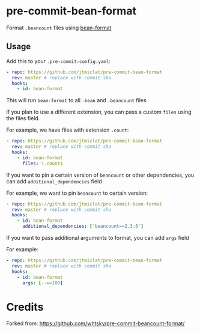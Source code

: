 # pre-commit-bean-format

Format `.beancount` files using [bean-format](https://beancount.github.io/docs/running_beancount_and_generating_reports.html#bean-format)


## Usage

Add this to your `.pre-commit-config.yaml`:

```yaml
- repo: https://github.com/jtmiclat/pre-commit-bean-format
  rev: master # replace with commit sha
  hooks:
    - id: bean-format
```

This will run `bean-format` to all `.bean` and `.beancount` files
 
If you plan to use a different extension, you can pass a custom `files` using the files field.

For example, we have files with extension `.count`:

```yaml
- repo: https://github.com/jtmiclat/pre-commit-bean-format
  rev: master # replace with commit sha
  hooks:
    - id: bean-format
      files: \.count$
```

If you want to pin a certain version of `beancount` or other dependencies, you can add `additional_dependencies` field

For example, we want to pin `beancount` to certain version: 
```yaml
- repo: https://github.com/jtmiclat/pre-commit-bean-format
  rev: master # replace with commit sha
  hooks:
    - id: bean-format
      additional_dependencies: ['beancount==2.3.6']
```

If you want to pass additional arguments to format, you can add `args` field

For example: 
```yaml
- repo: https://github.com/jtmiclat/pre-commit-bean-format
  rev: master # replace with commit sha
  hooks:
    - id: bean-format
      args: [--w=100]
```
# Credits   
Forked from: https://github.com/whtsky/pre-commit-beancount-format/
